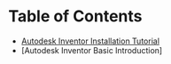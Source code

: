 <!-- TITLE: Software Installation And Tutorials -->
<!-- SUBTITLE: Installation Guide and Tutorials for all the software the mechanical team uses -->

# Table of Contents
* [Autodesk Inventor Installation Tutorial](/mechanical/software-installation-and-tutorials/autodesk-inventor-installation-tutorial)
* [Autodesk Inventor Basic Introduction]